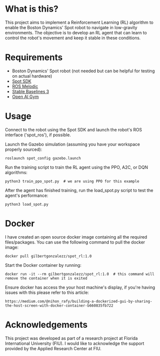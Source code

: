 # What is this?

This project aims to implement a Reinforcement Learning (RL) algorithm to enable the Boston Dynamics' Spot robot to navigate in low-gravity environments. The objective is to develop an RL agent that can learn to control the robot's movement and keep it stable in these conditions.

# Requirements

- Boston Dynamics' Spot robot (not needed but can be helpful for testing on actual hardware)
- [Spot SDK](https://github.com/boston-dynamics/spot-sdk)
- [ROS Melodic](http://wiki.ros.org/melodic/Installation)
- [Stable Baselines 3](https://stable-baselines3.readthedocs.io/en/master/guide/install.html)
- [Open AI Gym](https://www.gymlibrary.dev/)

# Usage

Connect to the robot using the Spot SDK and launch the robot's ROS interface ('spot_ros'), if possible.

Launch the Gazebo simulation (assuming you have your workspace properly sourced):

    roslaunch spot_config gazebo.launch

Run the training script to train the RL agent using the PPO, A2C, or DQN algorithms:

    python3 train_ppo_spot.py  # we are using PPO for this example

After the agent has finished training, run the load_spot.py script to test the agent's performance:

    python3 load_spot.py

# Docker
I have created an open source docker image containing all the required files/packages. You can use the following command to pull the docker image:

    docker pull gilbertgonzalezz/spot_rl:1.0
    
Start the Docker container by running:

    docker run -it --rm gilbertgonzalezz/spot_rl:1.0  # this command will remove the container when it is exited

Ensure docker has access the your host machine's display, if you're having issues with this please refer to this article:

    https://medium.com/@nihon_rafy/building-a-dockerized-gui-by-sharing-the-host-screen-with-docker-container-b660835fb722

# Acknowledgements

This project was developed as part of a research project at Florida International University (FIU). I would like to acknowledge the support provided by the Applied Research Center at FIU.
